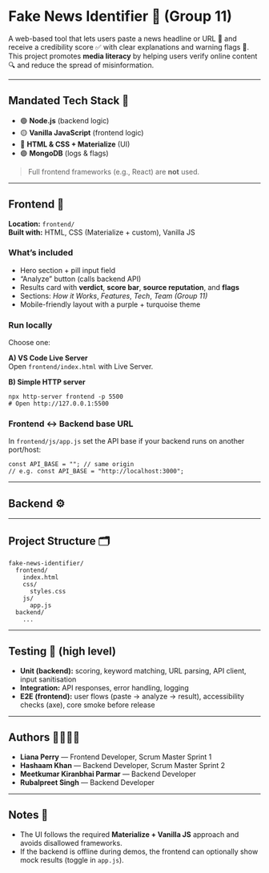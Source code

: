 # Fake News Identifier 📰 (Group 11)

A web-based tool that lets users paste a news headline or URL 📝 and receive a credibility score ✅ with clear explanations and warning flags 🚩.  
This project promotes **media literacy** by helping users verify online content 🔍 and reduce the spread of misinformation.

---

## Mandated Tech Stack 🧰

- 🟢 **Node.js** (backend logic)  
- 🟡 **Vanilla JavaScript** (frontend logic)  
- 🔵 **HTML & CSS + Materialize** (UI)  
- 🟣 **MongoDB** (logs & flags)

> Full frontend frameworks (e.g., React) are **not** used.

---

## Frontend 🎨

**Location:** `frontend/`  
**Built with:** HTML, CSS (Materialize + custom), Vanilla JS

### What’s included
- Hero section + pill input field  
- “Analyze” button (calls backend API)  
- Results card with **verdict**, **score bar**, **source reputation**, and **flags**  
- Sections: *How it Works*, *Features*, *Tech*, *Team (Group 11)*  
- Mobile-friendly layout with a purple + turquoise theme

### Run locally
Choose one:

**A) VS Code Live Server**  
Open `frontend/index.html` with Live Server.

**B) Simple HTTP server**
    
    npx http-server frontend -p 5500
    # Open http://127.0.0.1:5500

### Frontend ↔ Backend base URL
In `frontend/js/app.js` set the API base if your backend runs on another port/host:
    
    const API_BASE = ""; // same origin
    // e.g. const API_BASE = "http://localhost:3000";

---

## Backend ⚙️

---

## Project Structure 🗂️

    fake-news-identifier/
      frontend/
        index.html
        css/
          styles.css
        js/
          app.js
      backend/
        ...

---

## Testing 🧪 (high level)

- **Unit (backend):** scoring, keyword matching, URL parsing, API client, input sanitisation  
- **Integration:** API responses, error handling, logging  
- **E2E (frontend):** user flows (paste → analyze → result), accessibility checks (axe), core smoke before release

---

## Authors 👩‍💻👨‍💻

- **Liana Perry** — Frontend Developer, Scrum Master Sprint 1  
- **Hashaam Khan** — Backend Developer, Scrum Master Sprint 2  
- **Meetkumar Kiranbhai Parmar** — Backend Developer  
- **Rubalpreet Singh** — Backend Developer

---

## Notes 📝
- The UI follows the required **Materialize + Vanilla JS** approach and avoids disallowed frameworks.
- If the backend is offline during demos, the frontend can optionally show mock results (toggle in `app.js`).
